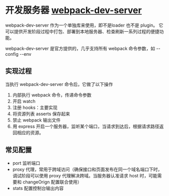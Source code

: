 # 开发服务器 [webpack-dev-server](https://webpack.docschina.org/configuration/dev-server/)
webpack-dev-server 作为一个单独库来使用，即不是loader 也不是 plugin。 它可以提供开发阶段过程中打包、部署到本地服务器、检查刷新一系列过程的便捷功能。

webpack-dev-server 是官方提供的，几乎支持所有 webpack 命令参数，如 --config --env

## 实现过程
当执行 webpack-dev-server 命令后，它做了以下操作
1. 内部执行 webpack 命令，传递命令参数
2. 开启 watch
3. 注册 hooks：主要实现
  1. 将资源列表 asserts 保存起来
  2. 禁止 webpack 输出文件
4. 用 express 开启一个服务器，监听某个端口，当请求到达后，根据请求路径返回相应的资源。

## 常见配置

- port 监听端口
- proxy 代理，常用于跨域访问（确保接口和页面发布在同一个域名端口下时，调试阶段可以使用 proxy 代理解决跨域。当服务器认准请求 host 时，可能需要和 changeOrign 配置联合使用）
- stats 配置控制台输出内容